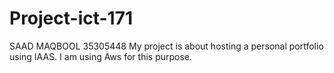 # Project-ict-171
SAAD MAQBOOL
35305448
My project is about hosting a personal portfolio using IAAS. I am using Aws for this purpose.

